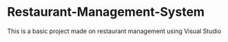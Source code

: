 # Restaurant-Management-System
This is a basic project made on restaurant management using Visual Studio
